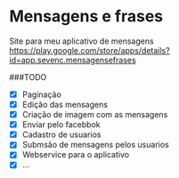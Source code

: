 # Mensagens e frases

Site para meu aplicativo de mensagens 
https://play.google.com/store/apps/details?id=app.sevenc.mensagensefrases

###TODO
- [x] Paginação
- [x] Edição das mensagens
- [x] Criação de imagem com as mensagens
- [x] Enviar pelo facebbok
- [x] Cadastro de usuarios
- [x] Submsão de mensagens pelos usuarios
- [x] Webservice para o aplicativo
- [x] ...
